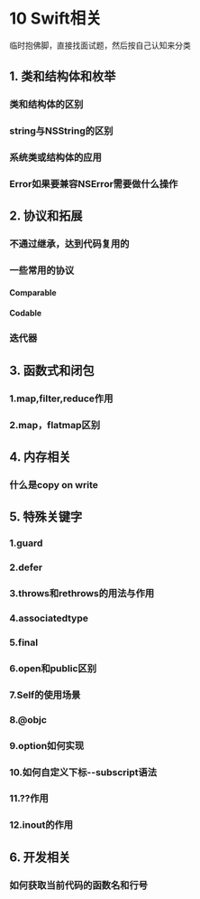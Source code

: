 # 10 Swift相关


临时抱佛脚，直接找面试题，然后按自己认知来分类





## 1. 类和结构体和枚举


### 类和结构体的区别


### string与NSString的区别


### 系统类或结构体的应用

### Error如果要兼容NSError需要做什么操作

## 2.  协议和拓展

### 不通过继承，达到代码复用的

### 一些常用的协议

#### Comparable

#### Codable

### 迭代器


## 3. 函数式和闭包

### 1.map,filter,reduce作用


### 2.map，flatmap区别


## 4.  内存相关

### 什么是copy on write

 
## 5. 特殊关键字

### 1.guard

### 2.defer

### 3.throws和rethrows的用法与作用

### 4.associatedtype

### 5.final

### 6.open和public区别

### 7.Self的使用场景

### 8.@objc

### 9.option如何实现

### 10.如何自定义下标--subscript语法

### 11.??作用

### 12.inout的作用

## 6. 开发相关

### 如何获取当前代码的函数名和行号
